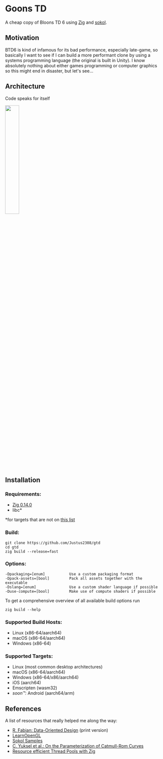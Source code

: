 # Goons TD
A cheap copy of Bloons TD 6 using [Zig](https://ziglang.org) and [sokol](https://github.com/floooh/sokol).

## Motivation
BTD6 is kind of infamous for its bad performance, especially late-game, so basically I want to see if I can build a more performant clone by using a systems programming language (the original is built in Unity). I know absolutely nothing about either games programming or computer graphics so this might end in disaster, but let's see...

## Architecture
Code speaks for itself

<img src="https://external-preview.redd.it/x05HyMe3I3PnNWv82hZnLK3no_oZB9eltPArfALad3M.png?format=pjpg&auto=webp&s=276c4a030ba2d78f17aa7217c4c5cc332a8b283a" width=30%>

## Installation

### Requirements:
- [Zig 0.14.0](https://ziglang.org/download)
- libc*

\*for targets that are not on [this list](https://ziglang.org/learn/overview/#zig-ships-with-libc)

### Build:
```
git clone https://github.com/Justus2308/gtd
cd gtd
zig build --release=fast
```

### Options:
```
-Dpackaging=[enum]           Use a custom packaging format
-Dpack-assets=[bool]         Pack all assets together with the executable
-Dslang=[enum]               Use a custom shader language if possible
-Duse-compute=[bool]         Make use of compute shaders if possible
```

To get a comprehensive overview of all available build options run

```
zig build --help
```

### Supported Build Hosts:
- Linux (x86-64/aarch64)
- macOS (x86-64/aarch64)
- Windows (x86-64)

### Supported Targets:
- Linux (most common desktop architectures)
- macOS (x86-64/aarch64)
- Windows (x86-64/x86/aarch64)
- iOS (aarch64)
- Emscripten (wasm32)
- *soon&#8482;:* Android (aarch64/arm)

## References

A list of resources that really helped me along the way:

- [R. Fabian: Data-Oriented Design](https://www.dataorienteddesign.com/dodbook/) (print version)
- [LearnOpenGL](https://learnopengl.com/)
- [Sokol Samples](https://github.com/floooh/sokol-samples)
- [C. Yuksel et al.: On the Parameterization of Catmull-Rom Curves](https://www.cemyuksel.com/research/catmullrom_param/catmullrom.pdf)
- [Resource efficient Thread Pools with Zig ](https://zig.news/kprotty/resource-efficient-thread-pools-with-zig-3291)